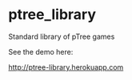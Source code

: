 ptree_library
=============

Standard library of pTree games

See the demo here:

http://ptree-library.herokuapp.com

